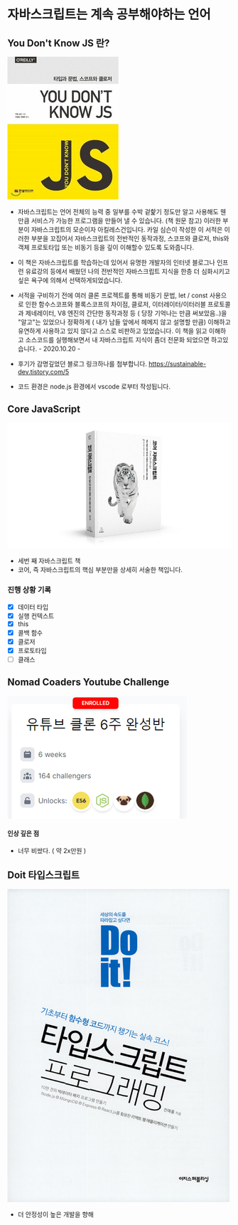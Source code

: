 # 자바스크립트는 계속 공부해야하는 언어

## You Don't Know JS 란?

![bookPreview](./img/js.jpg)

- 자바스크립트는 언어 전체의 능력 중 일부를 수박 겉핥기 정도만 알고 사용해도 웬만큼 서비스가 가능한 프로그램을 만들어 낼 수 있습니다. (책 원문 참고) 이러한 부분이 자바스크립트의 모순이자 아킬레스건입니다.
  카일 심슨이 작성한 이 서적은 이러한 부분을 꼬집어서 자바스크립트의 전반적인 동작과정, 스코프와 클로저, this와 객체 프로토타입 또는 비동기 등을 깊이 이해할수 있도록 도와줍니다.

- 이 책은 자바스크립트를 학습하는데 있어서 유명한 개발자의 인터넷 블로그나 인프런 유료강의 등에서 배웠던 나의 전반적인 자바스크립트 지식을 한층 더 심화시키고싶은 욕구에 의해서 선택하게되었습니다.
- 서적을 구비하기 전에 여러 클론 프로젝트를 통해 비동기 문법, let / const 사용으로 인한 함수스코프와 블록스코프의 차이점, 클로저, 이터레이터/이터러블 프로토콜과 제네레이터, V8 엔진의 간단한 동작과정 등 ( 당장 기억나는 만큼 써보았음..)을 "알고"는 있었으나 정확하게 ( 내가 남들 앞에서 헤메지 않고 설명할 만큼) 이해하고 유연하게 사용하고 있지 않다고 스스로 비판하고 있었습니다. 이 책을 읽고 이해하고 소스코드를 실행해보면서 내 자바스크립트 지식이 좀더 전문화 되었으면 하고있습니다. - 2020.10.20 -

- 후기가 감명깊었던 블로그 링크하나를 첨부합니다. https://sustainable-dev.tistory.com/5

- 코드 환경은 node.js 환경에서 vscode 로부터 작성됩니다.

## Core JavaScript

![bookPreview](./img/core.js.png)

- 세번 째 자바스크립트 책
- 코어, 즉 자바스크립트의 핵심 부분만을 상세히 서술한 책입니다.

### 진행 상황 기록

- [x] 데이터 타입
- [x] 실행 컨텍스트
- [x] this
- [x] 콜백 함수
- [x] 클로저
- [x] 프로토타입
- [ ] 클래스

## Nomad Coaders Youtube Challenge

![challenge_youtube](./img/youtube.png)

#### 인상 깊은 점

- 너무 비쌌다. ( 약 2x만원 )

## Doit 타입스크립트

![tsbook](./img/ts.jpg)

- 더 안정성이 높은 개발을 향해
